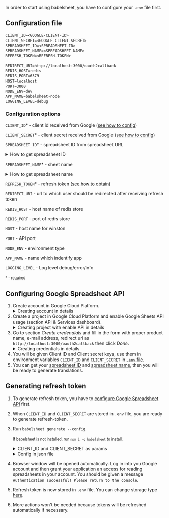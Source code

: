 In order to start using babelsheet, you have to configure your `.env` file first.

## Configuration file

```
CLIENT_ID=<GOOGLE-CLIENT-ID>
CLIENT_SECRET=<GOOGLE-CLIENT-SECRET>
SPREADSHEET_ID=<SPREADSHEET-ID>
SPREADSHEET_NAME=<SPREADSHEET-NAME>
REFRESH_TOKEN=<REFRESH-TOKEN>

REDIRECT_URI=http://localhost:3000/oauth2callback
REDIS_HOST=redis
REDIS_PORT=6379
HOST=localhost
PORT=3000
NODE_ENV=dev
APP_NAME=babelsheet-node
LOGGING_LEVEL=debug
```

### Configuration options
`CLIENT_ID`* - client id received from Google ([see how to config](#configuring-google-spreadsheet-api))

`CLIENT_SECRET`* - client secret received from Google ([see how to config](#configuring-google-spreadsheet-api))

`SPREADSHEET_ID`* - spreadsheet ID from spreadsheet URL
<details>
  <summary id="how-to-get-spreadsheet-id">How to get spreadsheet ID</summary>
  <p>
    Spreadsheet ID can be taken from spreadsheet url. It's the part after `/d/` sign:
    `https://docs.google.com/spreadsheets/d/<spreadsheet-id>/`
  </p>
</details>

`SPREADSHEET_NAME`* - sheet name
<details>
  <summary id="how-to-get-spreadsheet-name">How to get spreadsheet name</summary>
  <p>
    Spreadsheet name is the name of the tab in spreadsheet document.
    ![Screenshot](img/spreadsheet-name.png)
  </p>
</details>

`REFRESH_TOKEN`* - refresh token ([see how to obtain](#generating-refresh-token))

`REDIRECT_URI` - url to which user should be redirected after receiving refresh token

`REDIS_HOST` - host name of redis store

`REDIS_PORT` - port of redis store

`HOST` - host name for winston

`PORT` - API port

`NODE_ENV` - environment type

`APP_NAME` - name which indentify app

`LOGGING_LEVEL` - Log level debug/error/info

<small>* - required</small>


## Configuring Google Spreadsheet API

1. Create account in Google Cloud Platform.
    <details>
      <summary>Creating account in details</summary>
      <p>Go to [https://cloud.google.com/](https://cloud.google.com/). Click _Try free_, then fill the form, next click _Agree and continue_ and _Submit_.</p>
      ![Screenshot](img/google-config/create-account.png)
    </details>
2. Create a project in Google Cloud Platform and enable Google Sheets API usage (section API & Services dashboard).
    <details>
      <summary>Creating project with enable API in details</summary>
      <p>Go to [https://console.cloud.google.com](https://console.cloud.google.com). Click _Select a project_, then _NEW PROJECT_, write name of the project and click _CREATE_.
      ![Screenshot](img/google-config/create-project.png)
      <p>Choose _API_.</p>
      ![Screenshot](img/google-config/choose-api.png)
      <p>Click _ENABLE APIS AND SERVICES_.</p>
      ![Screenshot](img/google-config/enable-api.png)
      <p>Find _Google sheets_.</p>
      ![Screenshot](img/google-config/find-google-sheets.png)
      <p>Click _Enable_.</p>
      ![Screenshot](img/google-config/click-enable.png)
    </details>
3. Go to section _Create credendials_ and fill in the form with proper product name, e-mail address, redirect uri as `http://localhost:3000/oauth2callback` then click _Done_.
    <details>
      <summary>Creating credentials in details</summary>
      <p>From previous view, select _Create credentials_.</p>
      ![Screenshot](img/google-config/create-credentials.png)
      <p>Fill the form and click _Done_.</p>
      <p><b>IMPORTANT! Remember to add `http://localhost:3000/oauth2callback` to 'Authorised redirect URIs'</b>, you can add any other redirect uri, later passing it as `REDIRECT_URI` in [.env file](#configuration-file).</p>
      ![Screenshot](img/google-config/add-credentials.png)
    </details>
4. You will be given Client ID and Client secret keys, use them in environment variables `CLIENT_ID` and `CLIENT_SECRET` in [`.env` file](#configuration-file).
5. You can get your [spreadsheet ID](#how-to-get-spreadsheet-id) and [spreadsheet name](#how-to-get-spreadsheet-name), then you will be ready to generate translations.

## Generating refresh token

1. To generate refresh token, you have to [configure Google Spreadsheet API](#configuring-google-spreadsheet-api) first.
2. When `CLIENT_ID` and `CLIENT_SECRET` are stored in `.env` file, you are ready to generate refresh-token.
3. Run `babelsheet generate --config`.


    <small>If babelsheet is not installed, run `npm i -g babelsheet` to install.</small>
    <details>
      <summary>CLIENT_ID and CLIENT_SECRET as params</summary>
      <p>
        You don't have to create .env file, you can pass CLIENT_ID and CLIENT_SECRET values as parameters to babelsheet:
        `npm generate --config --client_id <yours-client-id> --client_secret <yours-client-secret>`
      </p>
    </details>
    <details>
      <summary>Config in json file</summary>
      <p>
        You can also generate token in `data.json` file, just by passing `json` parameter option `npm generate --config json`.
      </p>
    </details>


4. Browser window will be opened automatically. Log in into you Google account and then grant your application an access for reading spreadsheets in your account. You should be given a message `Authentication successful! Please return to the console`.
5. Refresh token is now stored in `.env` file. You can change storage type [here](development.md#set-refresh-token-write-provider).
6. More actions won't be needed because tokens will be refreshed automatically if necessary.

